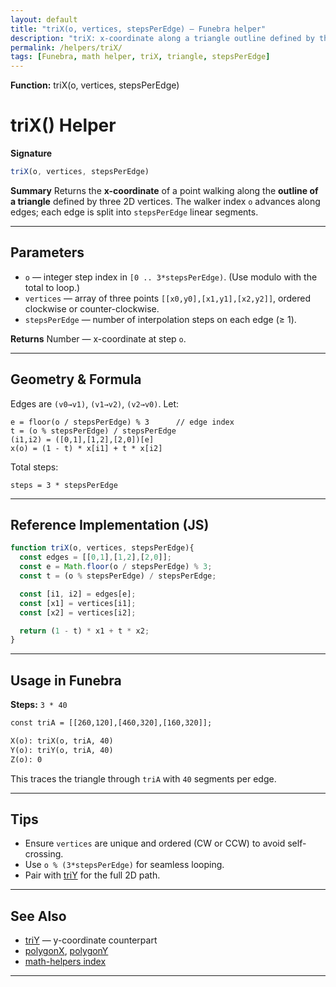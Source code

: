 ```yaml
---
layout: default
title: "triX(o, vertices, stepsPerEdge) — Funebra helper"
description: "triX: x-coordinate along a triangle outline defined by three vertices."
permalink: /helpers/triX/
tags: [Funebra, math helper, triX, triangle, stepsPerEdge]
---
```

**Function:** triX(o, vertices, stepsPerEdge)
# triX() Helper

**Signature**

```js
triX(o, vertices, stepsPerEdge)
```

**Summary**
Returns the **x-coordinate** of a point walking along the **outline of a triangle** defined by three 2D vertices.
The walker index `o` advances along edges; each edge is split into `stepsPerEdge` linear segments.

---

## Parameters

* `o` — integer step index in `[0 .. 3*stepsPerEdge)`. (Use modulo with the total to loop.)
* `vertices` — array of three points `[[x0,y0],[x1,y1],[x2,y2]]`, ordered clockwise or counter-clockwise.
* `stepsPerEdge` — number of interpolation steps on each edge (≥ 1).

**Returns**
Number — x-coordinate at step `o`.

---

## Geometry & Formula

Edges are `(v0→v1)`, `(v1→v2)`, `(v2→v0)`.
Let:

```
e = floor(o / stepsPerEdge) % 3      // edge index
t = (o % stepsPerEdge) / stepsPerEdge
(i1,i2) = ([0,1],[1,2],[2,0])[e]
x(o) = (1 - t) * x[i1] + t * x[i2]
```

Total steps:

```
steps = 3 * stepsPerEdge
```

---

## Reference Implementation (JS)

```js
function triX(o, vertices, stepsPerEdge){
  const edges = [[0,1],[1,2],[2,0]];
  const e = Math.floor(o / stepsPerEdge) % 3;
  const t = (o % stepsPerEdge) / stepsPerEdge;

  const [i1, i2] = edges[e];
  const [x1] = vertices[i1];
  const [x2] = vertices[i2];

  return (1 - t) * x1 + t * x2;
}
```

---

## Usage in Funebra

**Steps:** `3 * 40`

```txt
const triA = [[260,120],[460,320],[160,320]];

X(o): triX(o, triA, 40)
Y(o): triY(o, triA, 40)
Z(o): 0
```

This traces the triangle through `triA` with `40` segments per edge.

---

## Tips

* Ensure `vertices` are unique and ordered (CW or CCW) to avoid self-crossing.
* Use `o % (3*stepsPerEdge)` for seamless looping.
* Pair with [triY](triY.md) for the full 2D path.

---

## See Also

* [triY](triY.md) — y-coordinate counterpart
* [polygonX](polygonX.md), [polygonY](polygonY.md)
* [math-helpers index](../math-helpers.md)

---
